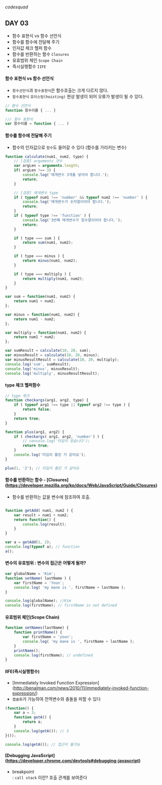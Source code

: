 ###### codesquad

## DAY 03
- 함수 표현식 vs 함수 선언식
- 함수를 함수에 전달해 주기
- 인자값 체크 헬퍼 함수
- 함수를 반환하는 함수 `Closures`
- 유효범위 체인 `Scope Chain`
- 즉시실행함수 `IIFE`

#### 함수 표현식 vs 함수 선언식
- `함수선언식`과 `함수표현식`은 함수호출는 크게 다르지 않다.
- `함수표현식` `호이스팅(hoisting)` 현상 발생이 되어 오류가 발생이 될 수 있다.

```javascript
// 함수 선언식
function 함수이름 { ... }

/// 함수 표현식
var 함수이름 = function { ... )
```

#### 함수를 함수에 전달해 주기
- 함수의 인자값으로 `함수`도 들어갈 수 있다 (함수를 가리키는 변수)

```javascript
function calculate(num1, num2, type) {
	// [검증] arguments 갯수
	var argLen = arguments.length;
	if( argLen !== 3) {
		console.log('매개변수 3개를 넣어야 합니다.');
		return;
	}

	// [검증] 매개변수 type
	if ( typeof num1 !== 'number' && typeof num2 !== 'number' ) {
		console.log('매개변수가 숫자열이어야 합니다.');
		return;
	}
	if ( typeof type !== 'function' ) {
		console.log('3번째 매개변수가 함수열이어야 합니다.');
		return;
	}

	if ( type === sum ) {
		return sum(num1, num2);
	}

	if ( type === minus ) {
		return minus(num1, num2);
	}

	if ( type === multiply ) {
		return multiply(num1, num2);
	}
}

var sum = function(num1, num2) {
	return num1 + num2;
};

var minus = function(num1, num2) {
	return num1 - num2;
};

var multiply = function(num1, num2) {
	return num1 * num2;
};

var sumResult = calculate(10, 20, sum);
var minusResult = calculate(10, 20, minus);
var minusResultResult = calculate(10, 20, multiply);
console.log('sum', sumResult);
console.log('minus', minusResult);
console.log('multiply', minusResultResult);
```

#### type 체크 헬퍼함수

```javascript
// type 체크
function checkargs(arg1, arg2, type) {
	if ( typeof arg1 !== type || typeof arg2 !== type ) {
		return false;
	}
	return true;
}

function plus(arg1, arg2) {
	if ( checkargs( arg1, arg2, 'number') ) {
		// console.log('타입이 맞습니다');
		return true;
	}
	console.log('타입이 틀린 거 같아요');
}

plus(1, '2'); // 타입이 틀린 거 같아요
```

#### 함수를 반환하는 함수 - [Closures] (https://developer.mozilla.org/ko/docs/Web/JavaScript/Guide/Closures)
- 함수를 반환하는 값을 변수에 참조하여 호출.

```javascript

function getAdd( num1, num2 ) {
	var result = num1 + num2;
	return function() {
		console.log(result);
	}
}

var a = getAdd(1, 2);
console.log(typeof a); // function
a();
```

#### 변수의 유효범위 : 변수의 접근은 어떻게 될까?

```javascript
var globalName = 'Kim';
function setName( lastName ) {
	var firstName = 'Youn';
	console.log( 'my mane is ', firstName + lastName );
}

console.log(globalName); //Kim
console.log(firstName); // firstName is not defined
```

#### 유효범위 체인(Scope Chain)

```javascript
function setNames(lastName) {
	function printName() {
		var firstName = 'youn';
		console.log( 'my mane is ', firstName + lastName );
	}
	printName();
	console.log(firstName); // undefined
}
```

#### IIFE(즉시실행함수)
- [Immediately Invoked Function Expression] (http://benalman.com/news/2010/11/immediately-invoked-function-expression/)
- `캡슐화`가 가능하여 전역변수와 충돌을 피할 수 있다

```javascript
(function() {
	var a = 3;
	function getA() {
		return a;
	}
	console.log(getA()); // 3
}());

console.log(getA()); // 접근이 불가능
```

#### [Debugging JavaScript] (https://developer.chrome.com/devtools#debugging-javascript)
- breakpoint <br>
: `call stack` 이란? 호출 관계를 보여준다
